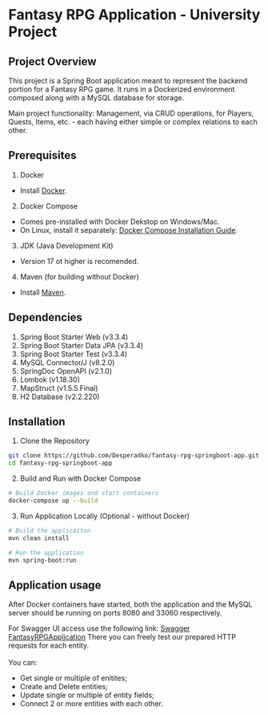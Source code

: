 # Fantasy RPG Application - University Project

## Project Overview
This project is a Spring Boot application meant to represent the backend portion for a Fantasy RPG game.
It runs in a Dockerized environment composed along with a MySQL database for storage.

Main project functionality:
Management, via CRUD operations, for Players, Quests, Items, etc. - each having either simple or complex relations to each other.

## Prerequisites

1. Docker
- Install [Docker](https://hub.docker.com/).

2. Docker Compose
- Comes pre-installed with Docker Dekstop on Windows/Mac.
- On Linux, install it separately: [Docker Compose Installation Guide](https://docs.docker.com/compose/install/linux/).

3. JDK (Java Development Kit)
- Version 17 ot higher is recomended.

4. Maven (for building without Docker)
- Install [Maven](https://maven.apache.org/download.cgi).

## Dependencies

1. Spring Boot Starter Web (v3.3.4)
2. Spring Boot Starter Data JPA (v3.3.4)
3. Spring Boot Starter Test (v3.3.4)
4. MySQL Connector/J (v8.2.0)
5. SpringDoc OpenAPI (v2.1.0)
6. Lombok (v1.18.30)
7. MapStruct (v1.5.5.Final)
8. H2 Database (v2.2.220)

## Installation

1. Clone the Repository
```bash
git clone https://github.com/Desperadko/fantasy-rpg-springboot-app.git
cd fantasy-rpg-springboot-app
```

2. Build and Run with Docker Compose
```bash
# Build Docker images and start containers
docker-compose up --build
```

3. Run Application Locally (Optional - without Docker)
```bash
# Build the applicaiton
mvn clean install

# Run the application
mvn spring-boot:run
```

## Application usage

After Docker containers have started, both the application and the MySQL server should be running on ports 8080 and 33060 respectively.<br>

For Swagger UI access use the following link: [Swagger FantasyRPGApplication](http://localhost:8080/swagger-ui/index.html#/)
There you can freely test our prepared HTTP requests for each entity.<br><br>
You can:
- Get single or multiple of enitites;
- Create and Delete entities;
- Update single or multiple of entity fields;
- Connect 2 or more entities with each other.
